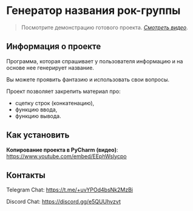 # Генератор названия рок-группы
> Посмотрите демонстрацию готового проекта.
> [_Смотреть видео_](https://youtu.be/BAyj23l4Vdg).

## Информация о проекте
Программа, которая спрашивает у пользователя информацию и на основе нее генерирует название.

Вы можете проявить фантазию и использовать свои вопросы.

Проект позволяет закрепить материал про:
* сцепку строк (конкатенацию), 
* функцию ввода,
* функцию вывода.

## Как установить 
**Копирование проекта в PyCharm (видео)**: https://www.youtube.com/embed/EEphWslycpo


## Контакты

Telegram Chat: https://t.me/+uvYPOd4bsNk2MzBi

Discord Chat: https://discord.gg/e5QUUhvzvt




